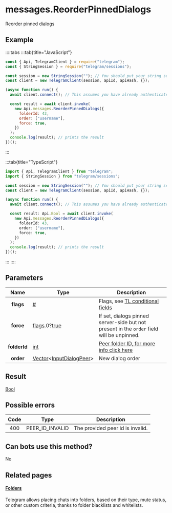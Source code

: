 # messages.ReorderPinnedDialogs

Reorder pinned dialogs

## Example

::::tabs
:::tab{title="JavaScript"}

```js
const { Api, TelegramClient } = require("telegram");
const { StringSession } = require("telegram/sessions");

const session = new StringSession(""); // You should put your string session here
const client = new TelegramClient(session, apiId, apiHash, {});

(async function run() {
  await client.connect(); // This assumes you have already authenticated with .start()

  const result = await client.invoke(
    new Api.messages.ReorderPinnedDialogs({
      folderId: 43,
      order: ["username"],
      force: true,
    })
  );
  console.log(result); // prints the result
})();
```

:::

:::tab{title="TypeScript"}

```ts
import { Api, TelegramClient } from "telegram";
import { StringSession } from "telegram/sessions";

const session = new StringSession(""); // You should put your string session here
const client = new TelegramClient(session, apiId, apiHash, {});

(async function run() {
  await client.connect(); // This assumes you have already authenticated with .start()

  const result: Api.Bool = await client.invoke(
    new Api.messages.ReorderPinnedDialogs({
      folderId: 43,
      order: ["username"],
      force: true,
    })
  );
  console.log(result); // prints the result
})();
```

:::
::::

## Parameters

|     Name     | Type                                                                                                                              | Description                                                                                             |
| :----------: | --------------------------------------------------------------------------------------------------------------------------------- | ------------------------------------------------------------------------------------------------------- |
|  **flags**   | [#](https://core.telegram.org/type/%23)                                                                                           | Flags, see [TL conditional fields](https://core.telegram.org/mtproto/TL-combinators#conditional-fields) |
|  **force**   | [flags](https://core.telegram.org/mtproto/TL-combinators#conditional-fields).0?[true](https://core.telegram.org/constructor/true) | If set, dialogs pinned server-side but not present in the `order` field will be unpinned.               |
| **folderId** | [int](https://core.telegram.org/type/int)                                                                                         | [Peer folder ID, for more info click here](https://core.telegram.org/api/folders#peer-folders)          |
|  **order**   | [Vector](https://core.telegram.org/type/Vector%20t)<[InputDialogPeer](https://core.telegram.org/type/InputDialogPeer)>            | New dialog order                                                                                        |

## Result

[Bool](https://core.telegram.org/type/Bool)

## Possible errors

| Code | Type            | Description                      |
| :--: | --------------- | -------------------------------- |
| 400  | PEER_ID_INVALID | The provided peer id is invalid. |

## Can bots use this method?

No

## Related pages

#### [Folders](https://core.telegram.org/api/folders)

Telegram allows placing chats into folders, based on their type, mute status, or other custom criteria, thanks to folder blacklists and whitelists.

